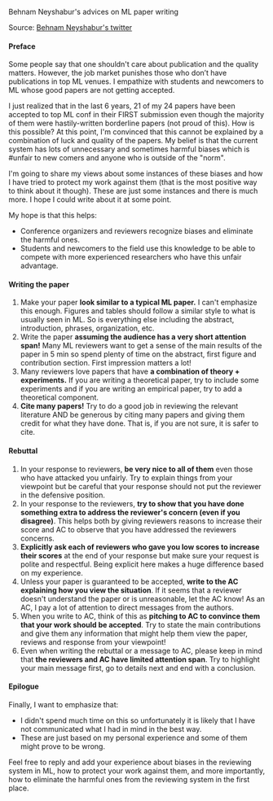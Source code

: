 Behnam Neyshabur's advices on ML paper writing

Source: [Behnam Neyshabur's twitter](https://twitter.com/bneyshabur/status/1349225440435728385)

#### Preface

Some people say that one shouldn't care about publication and the quality matters. However, the job market punishes those who don’t have publications in top ML venues. I empathize with students and newcomers to ML whose good papers are not getting accepted. 

I just realized that in the last 6 years, 21 of my 24 papers have been accepted to top ML conf in their FIRST submission even though the majority of them were hastily-written borderline papers (not proud of this). How is this possible?  At this point, I'm convinced that this cannot be explained by a combination of luck and quality of the papers. My belief is that the current system has lots of unnecessary and sometimes harmful biases which is #unfair to new comers and anyone who is outside of the "norm".

I'm going to share my views about some instances of these biases and how I have tried to protect my work against them (that is the most positive way to think about it though). These are just some instances and there is much more. I hope I could write about it at some point.

My hope is that this helps:
- Conference organizers and reviewers recognize biases and eliminate the harmful ones.
- Students and newcomers to the field use this knowledge to be able to compete with more experienced researchers who have this unfair advantage.

#### Writing the paper
1. Make your paper **look similar to a typical ML paper.** I can't emphasize this enough. Figures and tables should follow a similar style to what is usually seen in ML. So is everything else including the abstract, introduction, phrases, organization, etc.
2. Write the paper **assuming the audience has a very short attention span!** Many ML reviewers want to get a sense of the main results of the paper in 5 min so spend plenty of time on the abstract, first figure and contribution section. First impression matters a lot!
3. Many reviewers love papers that have **a combination of theory + experiments.** If you are writing a theoretical paper, try to include some experiments and if you are writing an empirical paper, try to add a theoretical component.
4. **Cite many papers!** Try to do a good job in reviewing the relevant literature AND be generous by citing many papers and giving them credit for what they have done. That is, if you are not sure, it is safer to cite.

#### Rebuttal
1. In your response to reviewers, **be very nice to all of them** even those who have attacked you unfairly. Try to explain things from your viewpoint but be careful that your response should not put the reviewer in the defensive position.
2. In your response to the reviewers, **try to show that you have done something extra to address the reviewer's concern (even if you disagree)**. This helps both by giving reviewers reasons to increase their score and AC to observe that you have addressed the reviewers concerns.
3. **Explicitly ask each of reviewers who gave you low scores to increase their scores** at the end of your response but make sure your request is polite and respectful. Being explicit here makes a huge difference based on my experience.
4. Unless your paper is guaranteed to be accepted, **write to the AC explaining how you view the situation**. If it seems that a reviewer doesn't understand the paper or is unreasonable, let the AC know! As an AC, I pay a lot of attention to direct messages from the authors.
5. When you write to AC, think of this as **pitching to AC to convince them that your work should be accepted**. Try to state the main contributions and give them any information that might help them view the paper, reviews and response from your viewpoint!
6. Even when writing the rebuttal or a message to AC, please keep in mind that **the reviewers and AC have limited attention span**. Try to highlight your main message first, go to details next and end with a conclusion.

#### Epilogue
Finally, I want to emphasize that: 
- I didn't spend much time on this so unfortunately it is likely that I have not communicated what I had in mind in the best way. 
- These are just based on my personal experience and some of them might prove to be wrong.

Feel free to reply and add your experience about biases in the reviewing system in ML, how to protect your work against them, and more importantly, how to eliminate the harmful ones from the reviewing system in the first place.
